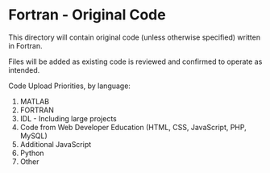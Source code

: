 # Fortran - Original Code

This directory will contain original code (unless otherwise specified) written in Fortran.

Files will be added as existing code is reviewed and confirmed to operate as intended.

Code Upload Priorities, by language:

1.  MATLAB
2.  FORTRAN
3.  IDL - Including large projects
4.  Code from Web Developer Education (HTML, CSS, JavaScript, PHP, MySQL)
5.  Additional JavaScript
6.  Python
7.  Other
